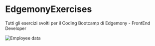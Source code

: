 # EdgemonyExercises

Tutti gli esercizi svolti per il Coding Bootcamp di Edgemony - FrontEnd Developer

![Employee data](https://edgemony.com/wp-content/uploads/2020/03/cropped-Logo-edgemony_TeBIANCO-04.png "Employee Data title")
